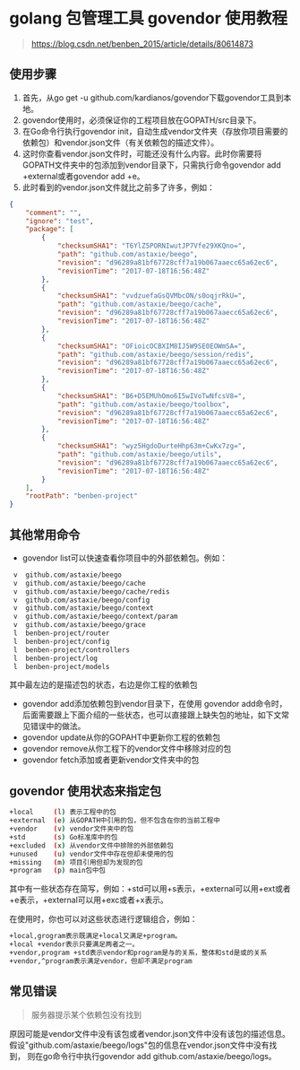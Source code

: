 # golang 包管理工具 govendor 使用教程
> https://blog.csdn.net/benben_2015/article/details/80614873

## 使用步骤
1. 首先，从go get -u github.com/kardianos/govendor下载govendor工具到本地。
2. govendor使用时，必须保证你的工程项目放在GOPATH/src目录下。
3. 在Go命令行执行govendor init，自动生成vendor文件夹（存放你项目需要的依赖包）和vendor.json文件（有关依赖包的描述文件）。
4. 这时你查看vendor.json文件时，可能还没有什么内容。此时你需要将GOPATH文件夹中的包添加到vendor目录下，只需执行命令govendor add +external或者govendor add +e。
5. 此时看到的vendor.json文件就比之前多了许多，例如：
```json
{
    "comment": "",
    "ignore": "test",
    "package": [
        {
            "checksumSHA1": "T6YlZ5PORNIwutJP7Vfe29XKQno=",
            "path": "github.com/astaxie/beego",
            "revision": "d96289a81bf67728cff7a19b067aaecc65a62ec6",
            "revisionTime": "2017-07-18T16:56:48Z"
        },
        {
            "checksumSHA1": "vvdzuefaGsQVMbcON/s0oqjrRkU=",
            "path": "github.com/astaxie/beego/cache",
            "revision": "d96289a81bf67728cff7a19b067aaecc65a62ec6",
            "revisionTime": "2017-07-18T16:56:48Z"
        },
        {
            "checksumSHA1": "OFioicOCBXIM8IJ5W9SE0EOWmSA=",
            "path": "github.com/astaxie/beego/session/redis",
            "revision": "d96289a81bf67728cff7a19b067aaecc65a62ec6",
            "revisionTime": "2017-07-18T16:56:48Z"
        },
        {
            "checksumSHA1": "B6+D5EMUhOmo6I5wIVoTwNfcsV8=",
            "path": "github.com/astaxie/beego/toolbox",
            "revision": "d96289a81bf67728cff7a19b067aaecc65a62ec6",
            "revisionTime": "2017-07-18T16:56:48Z"
        },
        {
            "checksumSHA1": "wyz5HgdoDurteHhp63m+CwKx7zg=",
            "path": "github.com/astaxie/beego/utils",
            "revision": "d96289a81bf67728cff7a19b067aaecc65a62ec6",
            "revisionTime": "2017-07-18T16:56:48Z"
        }
    ],
    "rootPath": "benben-project"
}
```

## 其他常用命令
- govendor list可以快速查看你项目中的外部依赖包。例如：
```bash
 v  github.com/astaxie/beego
 v  github.com/astaxie/beego/cache
 v  github.com/astaxie/beego/cache/redis
 v  github.com/astaxie/beego/config
 v  github.com/astaxie/beego/context
 v  github.com/astaxie/beego/context/param
 v  github.com/astaxie/beego/grace
 l  benben-project/router
 l  benben-project/config
 l  benben-project/controllers
 l  benben-project/log
 l  benben-project/models
```
其中最左边的是描述包的状态，右边是你工程的依赖包 
- govendor add添加依赖包到vendor目录下，在使用 govendor add命令时，后面需要跟上下面介绍的一些状态，也可以直接跟上缺失包的地址，如下文常见错误中的做法。 
- govendor update从你的GOPAHT中更新你工程的依赖包 
- govendor remove从你工程下的vendor文件中移除对应的包 
- govendor fetch添加或者更新vendor文件夹中的包

## govendor 使用状态来指定包
```bash
+local     (l) 表示工程中的包
+external  (e) 从GOPATH中引用的包，但不包含在你的当前工程中
+vendor    (v) vendor文件夹中的包
+std       (s) Go标准库中的包
+excluded  (x) 从vendor文件中排除的外部依赖包
+unused    (u) vendor文件中存在但却未使用的包
+missing   (m) 项目引用但却为发现的包
+program   (p) main包中包
```
其中有一些状态存在简写，例如：+std可以用+s表示，+external可以用+ext或者+e表示，+external可以用+exc或者+x表示。

在使用时，你也可以对这些状态进行逻辑组合，例如：
```bash
+local,grogram表示既满足+local又满足+program。
+local +vendor表示只要满足两者之一。
+vendor,program +std表示vendor和program是与的关系，整体和std是或的关系
+vendor,^program表示满足vendor，但却不满足program
```

## 常见错误 
> 服务器提示某个依赖包没有找到 

原因可能是vendor文件中没有该包或者vendor.json文件中没有该包的描述信息。
假设"github.com/astaxie/beego/logs"包的信息在vendor.json文件中没有找到，
则在go命令行中执行govendor add github.com/astaxie/beego/logs。